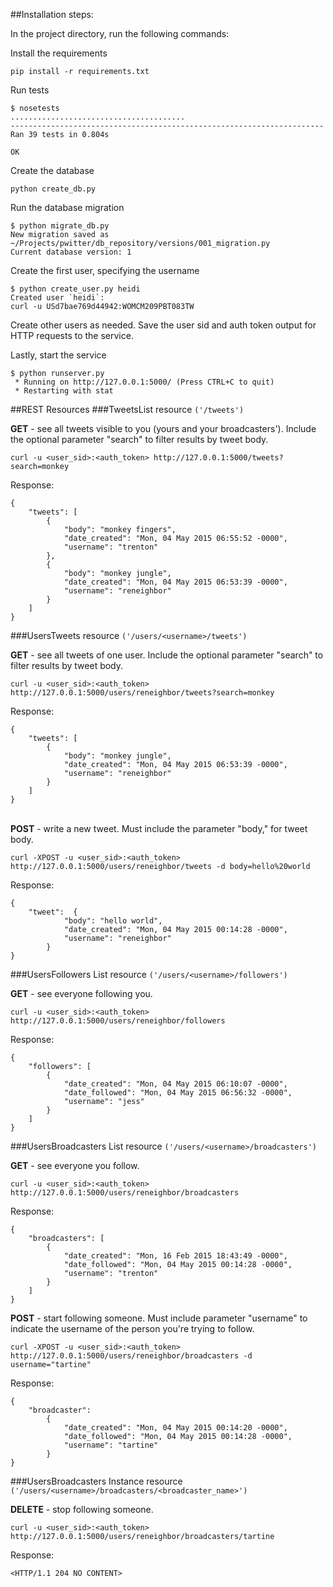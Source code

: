 ##Installation steps:

In the project directory, run the following commands:

Install the requirements
```
pip install -r requirements.txt
```

Run tests
```
$ nosetests
.......................................
----------------------------------------------------------------------
Ran 39 tests in 0.804s

OK
```

Create the database
```
python create_db.py
```

Run the database migration
```
$ python migrate_db.py
New migration saved as ~/Projects/pwitter/db_repository/versions/001_migration.py
Current database version: 1
```

Create the first user, specifying the username
```
$ python create_user.py heidi
Created user `heidi`:
curl -u USd7bae769d44942:WOMCM209PBT083TW
```

Create other users as needed. Save the user sid and auth token output for HTTP requests to the service.


Lastly, start the service
```
$ python runserver.py
 * Running on http://127.0.0.1:5000/ (Press CTRL+C to quit)
 * Restarting with stat
```

##REST Resources
###TweetsList resource <code>('/tweets') </code>

<strong>GET</strong> - see all tweets visible to you (yours and your broadcasters').  Include the 
optional parameter "search" to filter results by tweet body.

```
curl -u <user_sid>:<auth_token> http://127.0.0.1:5000/tweets?search=monkey
```

Response:
```
{
    "tweets": [
        {
            "body": "monkey fingers",
            "date_created": "Mon, 04 May 2015 06:55:52 -0000",
            "username": "trenton"
        },
        {
            "body": "monkey jungle",
            "date_created": "Mon, 04 May 2015 06:53:39 -0000",
            "username": "reneighbor"
        }
    ]
}
```

###UsersTweets resource <code>('/users/\<username\>/tweets') </code>

<strong>GET</strong> - see all tweets of one user.  Include the
optional parameter "search" to filter results by tweet body.

```
curl -u <user_sid>:<auth_token> http://127.0.0.1:5000/users/reneighbor/tweets?search=monkey
```

Response:
```
{
    "tweets": [
        {
            "body": "monkey jungle",
            "date_created": "Mon, 04 May 2015 06:53:39 -0000",
            "username": "reneighbor"
        }
    ]
}
```
</br>
<strong>POST</strong> - write a new tweet. Must include the
parameter "body," for tweet body.

```
curl -XPOST -u <user_sid>:<auth_token> http://127.0.0.1:5000/users/reneighbor/tweets -d body=hello%20world
```

Response:
```
{
    "tweet":  {
            "body": "hello world",
            "date_created": "Mon, 04 May 2015 00:14:28 -0000",
            "username": "reneighbor"
        }
}
```

###UsersFollowers List resource <code>('/users/\<username\>/followers') </code>

<strong>GET</strong> - see everyone following you.

```
curl -u <user_sid>:<auth_token> http://127.0.0.1:5000/users/reneighbor/followers
```

Response:
```
{
    "followers": [
        {
            "date_created": "Mon, 04 May 2015 06:10:07 -0000",
            "date_followed": "Mon, 04 May 2015 06:56:32 -0000",
            "username": "jess"
        }
    ]
}
```

###UsersBroadcasters List resource <code>('/users/\<username\>/broadcasters') </code>

<strong>GET</strong> - see everyone you follow.

```
curl -u <user_sid>:<auth_token> http://127.0.0.1:5000/users/reneighbor/broadcasters
```

Response:
```
{
    "broadcasters": [
        {
            "date_created": "Mon, 16 Feb 2015 18:43:49 -0000",
            "date_followed": "Mon, 04 May 2015 00:14:28 -0000",
            "username": "trenton"
        }
    ]
}
```

<strong>POST</strong> - start following someone. Must include parameter "username"
to indicate the username of the person you're trying to follow.

```
curl -XPOST -u <user_sid>:<auth_token> http://127.0.0.1:5000/users/reneighbor/broadcasters -d username="tartine"
```

Response:
```
{
    "broadcaster": 
        {
            "date_created": "Mon, 04 May 2015 00:14:20 -0000",
            "date_followed": "Mon, 04 May 2015 00:14:28 -0000",
            "username": "tartine"
        }
}
```

###UsersBroadcasters Instance resource <code>('/users/\<username\>/broadcasters/\<broadcaster_name\>') </code>

<strong>DELETE</strong> - stop following someone.

```
curl -u <user_sid>:<auth_token> http://127.0.0.1:5000/users/reneighbor/broadcasters/tartine
```

Response:
```
<HTTP/1.1 204 NO CONTENT>
```
